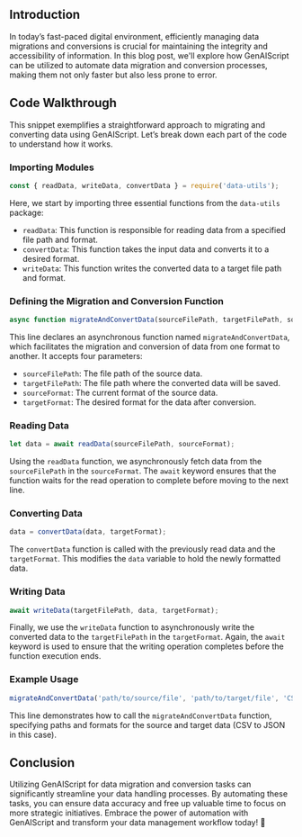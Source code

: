 ## Introduction
In today’s fast-paced digital environment, efficiently managing data migrations and conversions is crucial for maintaining the integrity and accessibility of information. In this blog post, we'll explore how GenAIScript can be utilized to automate data migration and conversion processes, making them not only faster but also less prone to error.

## Code Walkthrough
This snippet exemplifies a straightforward approach to migrating and converting data using GenAIScript. Let’s break down each part of the code to understand how it works.

### Importing Modules
```javascript
const { readData, writeData, convertData } = require('data-utils');
```
Here, we start by importing three essential functions from the `data-utils` package:
- `readData`: This function is responsible for reading data from a specified file path and format.
- `convertData`: This function takes the input data and converts it to a desired format.
- `writeData`: This function writes the converted data to a target file path and format.

### Defining the Migration and Conversion Function
```javascript
async function migrateAndConvertData(sourceFilePath, targetFilePath, sourceFormat, targetFormat) {
```
This line declares an asynchronous function named `migrateAndConvertData`, which facilitates the migration and conversion of data from one format to another. It accepts four parameters:
- `sourceFilePath`: The file path of the source data.
- `targetFilePath`: The file path where the converted data will be saved.
- `sourceFormat`: The current format of the source data.
- `targetFormat`: The desired format for the data after conversion.

### Reading Data
```javascript
let data = await readData(sourceFilePath, sourceFormat);
```
Using the `readData` function, we asynchronously fetch data from the `sourceFilePath` in the `sourceFormat`. The `await` keyword ensures that the function waits for the read operation to complete before moving to the next line.

### Converting Data
```javascript
data = convertData(data, targetFormat);
```
The `convertData` function is called with the previously read data and the `targetFormat`. This modifies the `data` variable to hold the newly formatted data.

### Writing Data
```javascript
await writeData(targetFilePath, data, targetFormat);
```
Finally, we use the `writeData` function to asynchronously write the converted data to the `targetFilePath` in the `targetFormat`. Again, the `await` keyword is used to ensure that the writing operation completes before the function execution ends.

### Example Usage
```javascript
migrateAndConvertData('path/to/source/file', 'path/to/target/file', 'CSV', 'JSON');
```
This line demonstrates how to call the `migrateAndConvertData` function, specifying paths and formats for the source and target data (CSV to JSON in this case).

## Conclusion
Utilizing GenAIScript for data migration and conversion tasks can significantly streamline your data handling processes. By automating these tasks, you can ensure data accuracy and free up valuable time to focus on more strategic initiatives. Embrace the power of automation with GenAIScript and transform your data management workflow today! 🚀